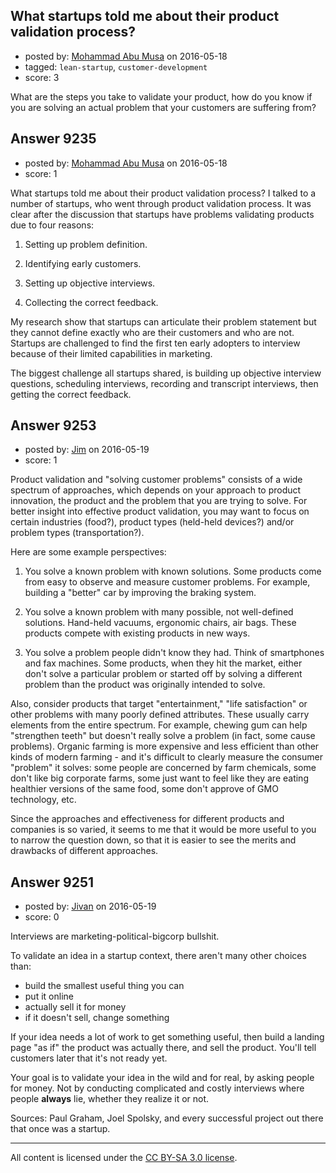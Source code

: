 ## What startups told me about their product validation process?

- posted by: [Mohammad Abu Musa](https://stackexchange.com/users/1386863/mohammad-abu-musa) on 2016-05-18
- tagged: `lean-startup`, `customer-development`
- score: 3

<p>What are the steps you take to validate your product, how do you know if you are solving an actual problem that your customers are suffering from? </p>



## Answer 9235

- posted by: [Mohammad Abu Musa](https://stackexchange.com/users/1386863/mohammad-abu-musa) on 2016-05-18
- score: 1

<p>What startups told me about their product validation process?
I talked to a number of startups, who went through product validation process. It was clear after the discussion that startups have problems validating products due to four reasons:</p>

<ol>
<li><p>Setting up problem definition.</p></li>
<li><p>Identifying early customers.</p></li>
<li><p>Setting up objective interviews. </p></li>
<li>Collecting the correct feedback.</li>
</ol>

<p>My research show that startups can articulate their problem statement but they cannot define exactly who are their customers and who are not. Startups are challenged to find the first ten early adopters to interview because of their limited capabilities in marketing.</p>

<p>The biggest challenge all startups shared, is building up objective interview questions, scheduling interviews, recording and transcript interviews, then getting the correct feedback.</p>



## Answer 9253

- posted by: [Jim](https://stackexchange.com/users/351236/jim) on 2016-05-19
- score: 1

<p>Product validation and "solving customer problems" consists of a wide spectrum of approaches, which depends on your approach to product innovation, the product and the problem that you are trying to solve. For better insight into effective product validation, you may want to focus on certain industries (food?), product types (held-held devices?) and/or problem types (transportation?). </p>

<p>Here are some example perspectives:</p>

<ol>
<li><p>You solve a known problem with known solutions. Some products come from easy to observe and measure customer problems. For example, building a "better" car by improving the braking system.</p></li>
<li><p>You solve a known problem with many possible, not well-defined solutions. Hand-held vacuums, ergonomic chairs, air bags. These products compete with existing products in new ways.</p></li>
<li><p>You solve a problem people didn't know they had. Think of smartphones and fax machines. Some products, when they hit the market, either don't solve a particular problem or started off by solving a different problem than the product was originally intended to solve.</p></li>
</ol>

<p>Also, consider products that target "entertainment," "life satisfaction" or other problems with many poorly defined attributes. These usually carry elements from the entire spectrum. For example, chewing gum can help "strengthen teeth" but doesn't really solve a problem (in fact, some cause problems). Organic farming is more expensive and less efficient than other kinds of modern farming - and it's difficult to clearly measure the consumer "problem" it solves: some people are concerned by farm chemicals, some don't like big corporate farms, some just want to feel like they are eating healthier versions of the same food, some don't approve of GMO technology, etc.</p>

<p>Since the approaches and effectiveness for different products and companies is so varied, it seems to me that it would be more useful to you to narrow the question down, so that it is easier to see the merits and drawbacks of different approaches.</p>



## Answer 9251

- posted by: [Jivan](https://stackexchange.com/users/2391382/jivan) on 2016-05-19
- score: 0

<p>Interviews are marketing-political-bigcorp bullshit.</p>

<p>To validate an idea in a startup context, there aren't many other choices than:</p>

<ul>
<li>build the smallest useful thing you can</li>
<li>put it online</li>
<li>actually sell it for money</li>
<li>if it doesn't sell, change something</li>
</ul>

<p>If your idea needs a lot of work to get something useful, then build a landing page "as if" the product was actually there, and sell the product. You'll tell customers later that it's not ready yet.</p>

<p>Your goal is to validate your idea in the wild and for real, by asking people for money. Not by conducting complicated and costly interviews where people <strong>always</strong> lie, whether they realize it or not. </p>

<p>Sources: Paul Graham, Joel Spolsky, and every successful project out there that once was a startup.</p>




---

All content is licensed under the [CC BY-SA 3.0 license](https://creativecommons.org/licenses/by-sa/3.0/).
